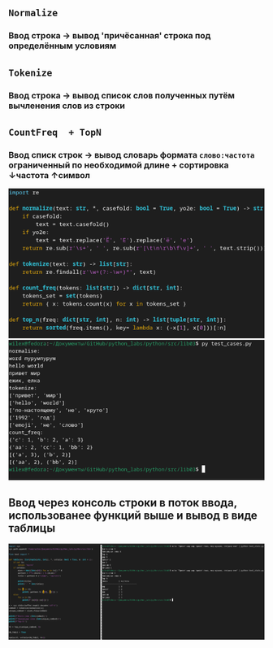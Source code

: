 ## `Normalize`
### Ввод строка -> вывод 'причёсанная' строка под определённым условиям

## `Tokenize`
### Ввод строка -> вывод список слов полученных путём вычленения слов из строки
## `CountFreq  + TopN`
### Ввод списк строк -> вывод словарь формата `слово:частота` ограниченный по необходимой длине + сортировка ↓частота ↑символ
![main_funcs](../../images/lab03/text.png)
![main_funcs](../../images/lab03/test.png)
## Ввод через консоль строки в поток ввода, использованее функций выше и вывод в виде таблицы
![table](../../images/lab03/stats.png)
